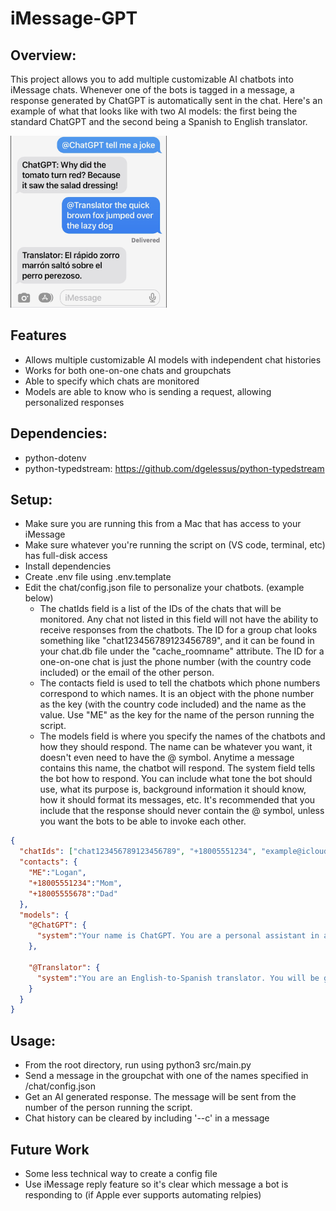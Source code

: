 # iMessage-GPT

## Overview:
This project allows you to add multiple customizable AI chatbots into iMessage chats. Whenever one of the bots is tagged in a message, a response generated by ChatGPT is automatically sent in the chat. Here's an example of what that looks like with two AI models: the first being the standard ChatGPT and the second being a Spanish to English translator. 
<!-- ![Alt text](example_usage.png?raw=true) -->
<img src="example_usage.png" alt="Example Usage" width="250" height="275">

## Features
* Allows multiple customizable AI models with independent chat histories
* Works for both one-on-one chats and groupchats
* Able to specify which chats are monitored
* Models are able to know who is sending a request, allowing personalized responses

## Dependencies: 
* python-dotenv
* python-typedstream: https://github.com/dgelessus/python-typedstream

## Setup:
* Make sure you are running this from a Mac that has access to your iMessage
* Make sure whatever you're running the script on (VS code, terminal, etc) has full-disk access
* Install dependencies
* Create .env file using .env.template
* Edit the chat/config.json file to personalize your chatbots. (example below)
  * The chatIds field is a list of the IDs of the chats that will be monitored. Any chat not listed in this field will not have the ability to receive responses from the chatbots. The ID for a group chat looks something like "chat123456789123456789", and it can be found in your chat.db file under the "cache_roomname" attribute. The ID for a one-on-one chat is just the phone number (with the country code included) or the email of the other person. 
  * The contacts field is used to tell the chatbots which phone numbers correspond to which names. It is an object with the phone number as the key (with the country code included) and the name as the value. Use "ME" as the key for the name of the person running the script.
  * The models field is where you specify the names of the chatbots and how they should respond. The name can be whatever you want, it doesn't even need to have the @ symbol. Anytime a message contains this name, the chatbot will respond. The system field tells the bot how to respond. You can include what tone the bot should use, what its purpose is, background information it should know, how it should format its messages, etc. It's recommended that you include that the response should never contain the @ symbol, unless you want the bots to be able to invoke each other. 
```json
{
  "chatIds": ["chat123456789123456789", "+18005551234", "example@icloud.com"],
  "contacts": {
    "ME":"Logan",
    "+18005551234":"Mom",
    "+18005555678":"Dad"
  },
  "models": {
    "@ChatGPT": {
      "system":"Your name is ChatGPT. You are a personal assistant in a groupchat Format your message like this: ChatGPT: <message>. Messages directed at you will contain '@ChatGPT', but it is important that you (and only you) never use the @ symbol in your responses."
    },
    
    "@Translator": {
      "system":"You are an English-to-Spanish translator. You will be given a prompt in English, and your response will be that prompt translated into Spanish. Format your responses like this: Translator: <translated message>. Messages directed at you will contain '@Translator', but your response should not contain '@Translator' or any version of it."
    }
  }
}
```

## Usage:
* From the root directory, run using python3 src/main.py
* Send a message in the groupchat with one of the names specified in /chat/config.json
* Get an AI generated response. The message will be sent from the number of the person running the script.
* Chat history can be cleared by including '--c' in a message

## Future Work
* Some less technical way to create a config file
* Use iMessage reply feature so it's clear which message a bot is responding to (if Apple ever supports automating relpies)

